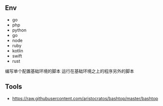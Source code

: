 ## Env

- go
- php
- python
- go
- node
- ruby
- kotlin
- swift
- rust

编写单个配置基础环境的脚本
运行在基础环境之上的程序另外的脚本


## Tools
- https://raw.githubusercontent.com/aristocratos/bashtop/master/bashtop